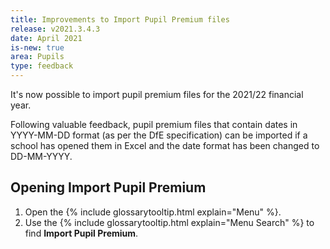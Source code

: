 ```yaml
---
title: Improvements to Import Pupil Premium files
release: v2021.3.4.3
date: April 2021
is-new: true
area: Pupils
type: feedback
---
```


It's now possible to import pupil premium files for the 2021/22 financial year.

Following valuable feedback, pupil premium files that contain dates in YYYY-MM-DD format (as per the DfE specification) can be imported if a school has opened them in Excel and the date format has been changed to DD-MM-YYYY.

## Opening Import Pupil Premium

1. Open the {% include glossarytooltip.html explain="Menu" %}.
2. Use the {% include glossarytooltip.html explain="Menu Search" %} to find **Import Pupil Premium**.
